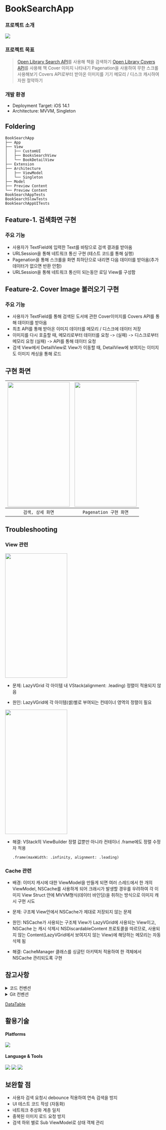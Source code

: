 # BookSearchApp

### 프로젝트 소개
<img src = "https://user-images.githubusercontent.com/41459466/231796941-b32657ee-33b9-492d-acf9-43a611364c00.jpg">

### 프로젝트 목표
> [Open Library Search API](https://openlibrary.org/dev/docs/api/search)를 사용해 책을 검색하기
> [Open Library Covers API](https://openlibrary.org/dev/docs/api/covers)를 사용해 책 Cover 이미지 나타내기
> Pagenation을 사용하여 무한 스크롤 사용해보기
> Covers API로부터 받아온 이미지를 기기 메모리 / 디스크 캐시하여 자원 절약하기

### 개발 환경
- Deployment Target: iOS 14.1
- Architecture: MVVM, Singleton


## Foldering
```
BookSearchApp
├── App
├── View
│   ├── CustomUI
│   ├── BooksSearchView
│   └── BookDetailView
├── Extension
├── Architecture
│   ├── ViewModel
│   └── Singleton
├── Model
├── Preview Content
└── Preview Content
BookSearchAppTests
BookSearchSlowTests
BookSearchAppUITests
```

## Feature-1. 검색화면 구현
### 주요 기능
- 사용자가 TextField에 입력한 Text를 바탕으로 검색 결과를 받아옴
- URLSession을 통해 네트워크 통신 구현 (테스트 코드를 통해 실행)
- Pagenation을 통해 스크롤을 화면 최하단으로 내리면 다음 데이터를 받아옴(추가 데이터가 없으면 반환 안함)
- URLSession을 통해 네트워크 통신이 되는동안 로딩 View를 구성함

## Feature-2. Cover Image 불러오기 구현
### 주요 기능
- 사용자가 TextField를 통해 검색된 도서에 관한 Cover이미지를 Covers API를 통해 데이터를 받아옴
- 최초 API를 통해 받아온 이미지 데이터를 메모리 / 디스크에 데이터 저장
- 이미지를 다시 호출할 때, 메모리로부터 데이터를 요청 -> (실패) -> 디스크로부터 메모리 요청 (실패) -> API를 통해 데이터 요청
- 검색 View에서 DetailView로 View가 이동할 때, DetailView에 보여지는 이미지도 이미지 캐싱을 통해 로드


## 구현 화면

|<img src="https://user-images.githubusercontent.com/41459466/231794900-aa9dbea2-42b8-4203-bdcb-075a98ea48a9.gif" width="200" height="400"/></img>|<img src="https://user-images.githubusercontent.com/41459466/231794632-95469519-27a7-4c7a-a3b3-96829101a0c8.gif" width="200" height="400"/></img>|
|:-:|:-:|
|`검색, 상세 화면`|`Pagenation 구현 화면`|


## Troubleshooting
### **View 관련**

<img src="https://user-images.githubusercontent.com/41459466/231787564-068a7e76-2f8f-4e3d-a1c4-c62db49e089d.png" width="200" height="400"/>

- 문제: LazyVGrid 각 아이템 내 VStack(alignment: .leading) 정렬이 적용되지 않음

- 원인: LazyVGrid에 각 아이템(셀)별로 부여되는 컨테이너 영역의 정렬이 필요
 
<img src="https://user-images.githubusercontent.com/41459466/231787651-8878b4c1-9d58-4a0d-9eb9-2a639e36f276.png" width="200" height="400"/>

- 해결: VStack의 ViewBuilder 정렬 값뿐만 아니라 컨테이너 .frame에도 정렬 수정자 적용 
    ```
    .frame(maxWidth: .infinity, alignment: .leading)
    ```

### **Cache 관련**
- 배경: 이미지 캐시에 대한 ViewModel을 만들게 되면 여러 스레드에서 한 개의 ViewModel, NSCache를 사용하게 되어 크래시가 발생할 경우를 우려하여 각 이미지 View Struct 안에 MVVM형식(데이터 바인딩)을 취하는 방식으로 이미지 캐시 구현 시도

- 문제: 구조체 View안에서 NSCache가 제대로 저장되지 않는 문제

- 원인: NSCache가 사용되는 구조체 View가 LazyVGrid에 사용되는 View이고, NSCache 는 캐시 삭제시 NSDiscardableContent 프로토콜을 따르므로, 사용되지 않는 Content(LazyVGrid에서 보여지지 않는 View)에 해당하는 메모리는 자동 삭제 됨

- 해결: CacheManager 클래스를 싱글턴 아키텍처 적용하여 한 객체에서 NSCache 관리되도록 구현


## 참고사항
<details>
<summary>코드 컨벤션</summary>
<div markdown="1">

- Swiftlint 적용

- 네이밍
    - 일반변수 / 상수인 경우 따로 접두사를 붙이지 않는다.
    - enum case는 대문자로 시작한다.
    - 일반적인 부분이 앞에, 구체적인 부분을 뒤에 둬 모호함을 없앤다.
    - 클래스 함수에는 되도록 get을 붙이지 않는다.
    - 액션 함수는 ‘주어 + 동사 + 목적어’ 형태를 사용한다.
    - 약어로 시작하는 경우 소문자로 표기하고, 그 외 경우에는 항상 대문자로 표기한다.    
    - 디자인 컨셉을 통일하고 진행했으면 전체적인 디자인을 구성하는데 효율적일거 같다.
    
- 기타
    - 클로저 정의시 파라미터에는 괄호를 사용하지 않는다.
    - 클로저 정의시 가능한 경우 타입 정의를 생략한다.
    - 사용하지 않는 파라미터는 삭제하거나 _를 사용해 표시한다.
    - 구조체 생성시 Swift 구조체 생성자를 사용한다.
    - Array<T>, Dictionary<T: U> 보다는 [T], [T: U]를 사용한다.
    - 언어에서 필수로 요구하지 않는 이상 self는 사용하지 않는다.
    - 프로퍼티의 초기화는 가능하면 init에서 하고, unwrapped Optional의 사용을 지양한다.
    - 더이상 상속이 발생하지 않는 클래스는 항상 final 키워드로 선언한다.
    - switch - case 에서 가능한 경우 default를 사용하지 않는다.
    - return은 사용하지 않는다.
    - 사용하지 않는 코드는 주석 포함 모두 삭제한다.

</div>
</details>

<details>
<summary>Git 컨벤션</summary>
<div markdown="1">

- Feat: 새로운 기능을 추가하 경우
- Fit: 버그를 고친경우
- Design: 사용자 UI 디자인 추가 및 변경
- Style: 코드 포매 변경, 세미 콜로 누락, 코드 수정이 없는 경우
- Refactor: 프로덕션 코드 리펙토링
- Comment: 필요한 주석 추가 및 변경
- Documents: 문서를 수정한 경우
- Test: 테스트 추가, 테스트 리펙토링
- Rename: 파일 혹은 폴더명을 수정하거나 옮기는 작업만 한 경우
- Remove: 파일으 삭제한 작업만 수행한 경우

</div>
</details>

[DataTable](https://fern-collar-1c6.notion.site/DataTable-3de671e2398d403f81b106e644a338e4)


## 활용기술

#### Platforms

<img src="https://img.shields.io/badge/iOS-5A29E4?style=flat&logo=iOS&logoColor=white"/>  
    
#### Language & Tools

<img src="https://img.shields.io/badge/Xcode-147EFB?style=flat&logo=Xcode&logoColor=white"/> <img src="https://img.shields.io/badge/SwiftUI-2396F3?style=flat&logo=Swift&logoColor=white"/> <img src="https://img.shields.io/badge/Swift-F05138?style=flat&logo=swift&logoColor=white"/>



## 보완할 점
   - 사용자 검색 요청시 debounce 적용하여 연속 검색을 방지
   - UI 테스트 코드 작성 (자동화)
   - 네트워크 추상화 계층 일치
   - 중복된 이미지 로드 요청 방지
   - 검색 하위 별로 Sub ViewModel로 상태 객체 관리
